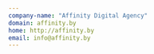 ```yaml
---
company-name: "Affinity Digital Agency"
domain: affinity.by
home: http://affinity.by
email: info@affinity.by
---
```




